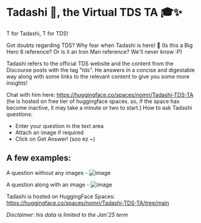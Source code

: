 # Tadashi 🤖, the Virtual TDS TA 🎓✨

T for Tadashi, T for TDS!

Got doubts regarding TDS? Why fear when Tadashi is here! 🎀
(Is this a Big Hero 6 reference? Or is it an Iron Man reference? We'll never know :P)

Tadashi refers to the official TDS website and the content from the Discourse posts with the tag "tds". He answers in a concise and digestable way along with some links to the relevant content to give you some more insights!

Chat with him here: https://huggingface.co/spaces/nomri/Tadashi-TDS-TA 
(he is hosted on free tier of huggingface spaces. so, if the space has become inactive, it may take a minute or two to start.)
How to ask Tadashi questions:
- Enter your question in the text area
- Attach an image if required
- Click on Get Answer! (soo ez ~)


## A few examples: 
A question without any images - 
![image](https://github.com/user-attachments/assets/47dcc0c2-d5d6-4981-9191-83f89ac61c55)


A question along with an image - 
![image](https://github.com/user-attachments/assets/640a2297-3e39-4c17-bd85-f2aa70fdab10)


Tadashi is hosted on HuggingFace Spaces: https://huggingface.co/spaces/nomri/Tadashi-TDS-TA/tree/main

_Disclaimer: his data is limited to the Jan'25 term_
